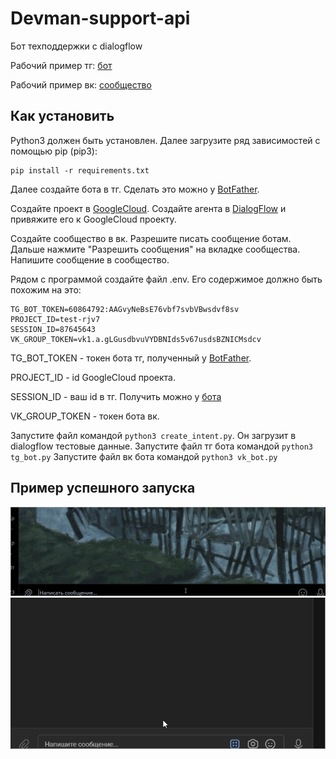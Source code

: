 # Devman-support-api
Бот техподдержки с dialogflow


Рабочий пример тг: [бот](https://t.me/DevSupTHBot)

Рабочий пример вк: [сообщество](https://vk.com/public219788185)


## Как установить

Python3 должен быть установлен. Далее загрузите ряд зависимостей с помощью pip (pip3):

    pip install -r requirements.txt

Далее создайте бота в тг. Сделать это можно у [BotFather](https://t.me/BotFather).

Создайте проект в [GoogleCloud](https://console.cloud.google.com/).
Создайте агента в [DialogFlow](https://dialogflow.cloud.google.com/) и привяжите его к GoogleCloud проекту.

Создайте сообщество в вк. Разрешите писать сообщение ботам. Дальше нажмите "Разрешить сообщения" на вкладке сообщества. Напишите сообщение в сообщество.

Рядом с программой создайте файл .env. Его содержимое должно быть похожим на это:

    TG_BOT_TOKEN=60864792:AAGvyNeBsE76vbf7svbVBwsdvf8sv
    PROJECT_ID=test-rjv7
    SESSION_ID=87645643
    VK_GROUP_TOKEN=vk1.a.gLGusdbvuVYDBNIds5v67usdsBZNICMsdcv


TG_BOT_TOKEN - токен бота тг, полученный у [BotFather](https://t.me/BotFather).

PROJECT_ID - id GoogleCloud проекта.

SESSION_ID - ваш id в тг. Получить можно у [бота](https://t.me/getmyid_bot)

VK_GROUP_TOKEN - токен бота вк.


Запустите файл командой `python3 create_intent.py`. Он загрузит в dialogflow тестовые данные.
Запустите файл тг бота командой `python3 tg_bot.py`
Запустите файл вк бота командой `python3 vk_bot.py`


## Пример успешного запуска

![screen](https://github.com/MatveyKD/Devman-support-api/blob/main/Images/WorkingExample.gif)
![screenvk](https://github.com/MatveyKD/Devman-support-api/blob/main/Images/WorkingExampleVK.gif)
